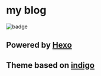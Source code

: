 # my blog
![badge](https://travis-ci.org/SSARCandy/ssarcandy.github.io.svg?branch=develop)

## Powered by [Hexo](https://hexo.io/)

## Theme based on [indigo](https://github.com/yscoder/hexo-theme-indigo)